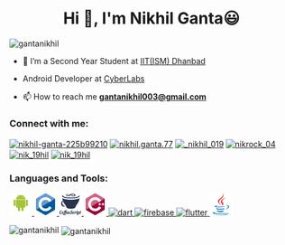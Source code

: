 <h1 align="center">Hi 👋, I'm Nikhil Ganta😃</h1>
<p align="left"> <img src="https://komarev.com/ghpvc/?username=gantanikhil&label=Profile%20views&color=0e75b6&style=flat" alt="gantanikhil" /> </p>

- 🔭 I’m a Second Year Student at [IIT(ISM) Dhanbad](https://www.iitism.ac.in/)

- Android Developer at [CyberLabs](https://cyberlabs.club/)

- 📫 How to reach me **gantanikhil003@gmail.com**

<h3 align="left">Connect with me:</h3>
<p align="left">
<a href="https://linkedin.com/in/nikhil-ganta-225b99210" target="blank"><img align="center" src="https://raw.githubusercontent.com/rahuldkjain/github-profile-readme-generator/master/src/images/icons/Social/linked-in-alt.svg" alt="nikhil-ganta-225b99210" height="30" width="40" /></a>
<a href="https://fb.com/nikhil.ganta.77" target="blank"><img align="center" src="https://raw.githubusercontent.com/rahuldkjain/github-profile-readme-generator/master/src/images/icons/Social/facebook.svg" alt="nikhil.ganta.77" height="30" width="40" /></a>
<a href="https://instagram.com/_nikhil_019" target="blank"><img align="center" src="https://raw.githubusercontent.com/rahuldkjain/github-profile-readme-generator/master/src/images/icons/Social/instagram.svg" alt="_nikhil_019" height="30" width="40" /></a>
<a href="https://www.codechef.com/users/nikrock_04" target="blank"><img align="center" src="https://cdn.jsdelivr.net/npm/simple-icons@3.1.0/icons/codechef.svg" alt="nikrock_04" height="30" width="40" /></a>
<a href="https://www.hackerrank.com/nik_19hil" target="blank"><img align="center" src="https://raw.githubusercontent.com/rahuldkjain/github-profile-readme-generator/master/src/images/icons/Social/hackerrank.svg" alt="nik_19hil" height="30" width="40" /></a>
<a href="https://codeforces.com/profile/nik_19hil" target="blank"><img align="center" src="https://cdn.jsdelivr.net/npm/simple-icons@3.0.1/icons/codeforces.svg" alt="nik_19hil" height="30" width="40" /></a>
</p>

<h3 align="left">Languages and Tools:</h3>
<p align="left"> <a href="https://developer.android.com" target="_blank"> <img src="https://raw.githubusercontent.com/devicons/devicon/master/icons/android/android-original-wordmark.svg" alt="android" width="40" height="40"/> </a> <a href="https://www.cprogramming.com/" target="_blank"> <img src="https://raw.githubusercontent.com/devicons/devicon/master/icons/c/c-original.svg" alt="c" width="40" height="40"/> </a> <a href="https://offeescript.org" target="_blank"> <img src="https://raw.githubusercontent.com/devicons/devicon/master/icons/coffeescript/coffeescript-original-wordmark.svg" alt="coffeescript" width="40" height="40"/> </a> <a href="https://www.w3schools.com/cpp/" target="_blank"> <img src="https://raw.githubusercontent.com/devicons/devicon/master/icons/cplusplus/cplusplus-original.svg" alt="cplusplus" width="40" height="40"/> </a> <a href="https://dart.dev" target="_blank"> <img src="https://www.vectorlogo.zone/logos/dartlang/dartlang-icon.svg" alt="dart" width="40" height="40"/> </a> <a href="https://firebase.google.com/" target="_blank"> <img src="https://www.vectorlogo.zone/logos/firebase/firebase-icon.svg" alt="firebase" width="40" height="40"/> </a> <a href="https://flutter.dev" target="_blank"> <img src="https://www.vectorlogo.zone/logos/flutterio/flutterio-icon.svg" alt="flutter" width="40" height="40"/> </a> <a href="https://www.java.com" target="_blank"> <img src="https://raw.githubusercontent.com/devicons/devicon/master/icons/java/java-original.svg" alt="java" width="40" height="40"/> </a> </p>

<p><img align="left" src="https://github-readme-stats.vercel.app/api/top-langs?username=gantanikhil&show_icons=true&locale=en&layout=compact" alt="gantanikhil" /></p>

<p>&nbsp;<img align="center" src="https://github-readme-stats.vercel.app/api?username=gantanikhil&show_icons=true&locale=en" alt="gantanikhil" /></p>
